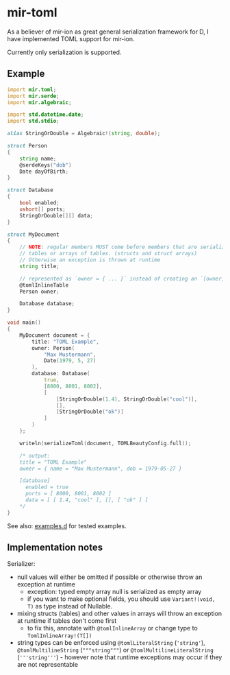 # mir-toml

As a believer of mir-ion as great general serialization framework for D, I have implemented TOML support for mir-ion.

Currently only serialization is supported.

## Example

```d
import mir.toml;
import mir.serde;
import mir.algebraic;

import std.datetime.date;
import std.stdio;

alias StringOrDouble = Algebraic!(string, double);

struct Person
{
    string name;
    @serdeKeys("dob")
    Date dayOfBirth;
}

struct Database
{
    bool enabled;
    ushort[] ports;
    StringOrDouble[][] data;
}

struct MyDocument
{
    // NOTE: regular members MUST come before members that are serialized as
    // tables or arrays of tables. (structs and struct arrays)
    // Otherwise an exception is thrown at runtime
    string title;

    // represented as `owner = { ... }` instead of creating an `[owner]` section
    @tomlInlineTable
    Person owner;

    Database database;
}

void main()
{
    MyDocument document = {
        title: "TOML Example",
        owner: Person(
            "Max Mustermann",
            Date(1979, 5, 27)
        ),
        database: Database(
            true,
            [8000, 8001, 8002],
            [
                [StringOrDouble(1.4), StringOrDouble("cool")],
                [],
                [StringOrDouble("ok")]
            ]
        )
    };

    writeln(serializeToml(document, TOMLBeautyConfig.full));

    /* output:
    title = "TOML Example"
    owner = { name = "Max Mustermann", dob = 1979-05-27 }

    [database]
      enabled = true
      ports = [ 8000, 8001, 8002 ]
      data = [ [ 1.4, "cool" ], [], [ "ok" ] ]
    */
}
```

See also: [examples.d](./source/mir/toml/examples.d) for tested examples.

## Implementation notes

Serializer:
- null values will either be omitted if possible or otherwise throw an exception at runtime
    - exception: typed empty array null is serialized as empty array
    - if you want to make optional fields, you should use `Variant!(void, T)` as type instead of Nullable.
- mixing structs (tables) and other values in arrays will throw an exception at runtime if tables don't come first
    - to fix this, annotate with `@tomlInlineArray` or change type to `TomlInlineArray!(T[])`
- string types can be enforced using `@tomlLiteralString` (`'string'`), `@tomlMultilineString` (`"""string"""`) or `@tomlMultilineLiteralString` (`'''string'''`) - however note that runtime exceptions may occur if they are not representable
